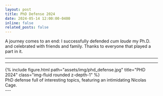 ```yaml
---
layout: post
title: PhD Defense 2024
date: 2024-05-14 12:00:00-0400
inline: false
related_posts: false
---
```


A journey comes to an end: I successfully defended _cum laude_ my Ph.D. and celebrated with friends and family. Thanks to everyone that played a part in it.

---

---

<div class="row">
    <div class="col-sm mt-3 mt-md-0">
        {% include figure.html path="assets/img/phd_defense.jpg" title="PHD 2024" class="img-fluid rounded z-depth-1" %}
    </div>
</div>
<div class="caption">
    PhD defense full of interesting topics, featuring an intimidating Nicolas Cage.
</div>
---
